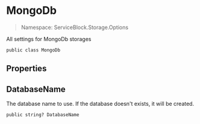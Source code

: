 MongoDb
======
> Namespace: ServiceBlock.Storage.Options

All settings for MongoDb storages

```
public class MongoDb
```





## Properties

DatabaseName
------
The database name to use. If the database doesn't exists, it will be created.

```
public string? DatabaseName
```








